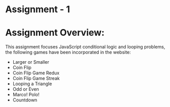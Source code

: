 # Assignment - 1

# Assignment Overview:

This assignment focuses JavaScript conditional logic and looping problems, the following games have been incorporated in the website:
* Larger or Smaller
* Coin Flip
* Coin Flip Game Redux 
* Coin Flip Game Streak 
* Looping a Triangle 
* Odd or Even
* Marco! Polo! 
* Countdown
